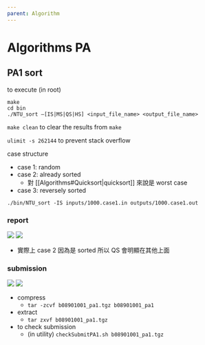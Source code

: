```yaml
---
parent: Algorithm
---
```

# Algorithms PA
## PA1 sort
to execute (in root)
```
make
cd bin
./NTU_sort –[IS|MS|QS|HS] <input_file_name> <output_file_name>
```
`make clean` to clear the results from `make` 

`ulimit -s 262144` to prevent stack overflow

case structure
- case 1: random
- case 2: already sorted
	- 對 [[Algorithms#Quicksort|quicksort]] 來說是 worst case
- case 3: reversely sorted

`./bin/NTU_sort -IS inputs/1000.case1.in outputs/1000.case1.out`

### report
![](https://i.imgur.com/dtXdJWj.png)
![](https://i.imgur.com/OV2ocET.png)
- 實際上 case 2 因為是 sorted 所以 QS 會明顯在其他上面

### submission
![](https://i.imgur.com/GQhb0FD.png)
![](https://i.imgur.com/loZL2eL.png)

- compress
	- `tar -zcvf b08901001_pa1.tgz b08901001_pa1`
- extract
	- `tar zxvf b08901001_pa1.tgz`
- to check submission
	- (in utility) `checkSubmitPA1.sh b08901001_pa1.tgz`